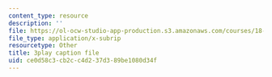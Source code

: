 ```yaml
---
content_type: resource
description: ''
file: https://ol-ocw-studio-app-production.s3.amazonaws.com/courses/18-02sc-multivariable-calculus-fall-2010/ce0d58c3cb2cc4d237d389be1080d34f_grns_GNYWe4.srt
file_type: application/x-subrip
resourcetype: Other
title: 3play caption file
uid: ce0d58c3-cb2c-c4d2-37d3-89be1080d34f
---
```

